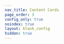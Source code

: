 ```yaml
---
nav_title: Content Cards
page_order: 3
config_only: true
noindex: true
layout: blank_config
hidden: true
---
```

